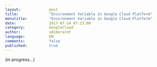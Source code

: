 ```yaml
---
layout:             post
title:              "Environment Variable in Google Cloud Platform"
menutitle:          "Environment Variable in Google Cloud Platform"
date:               2017-07-24 07:23:00
category:           GoogleCloud
author:             adimoraret
language:           EN
comments:           false
published:          true
---
```

(in progress...)